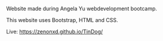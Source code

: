 Website made during Angela Yu webdevelopment bootcamp.

This website uses Bootstrap, HTML and CSS.

Live: https://zenonxd.github.io/TinDog/
